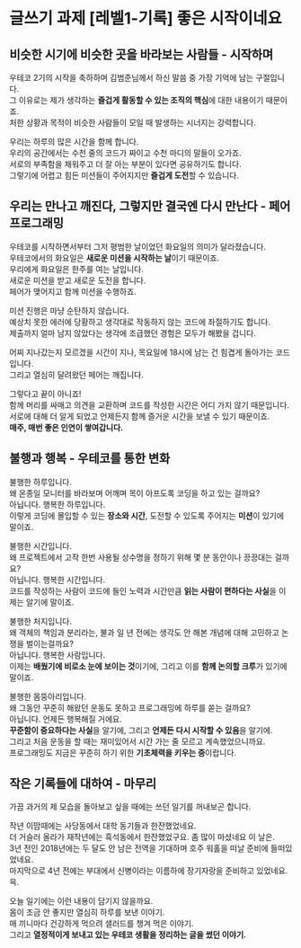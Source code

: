 # 글쓰기 과제 [레벨1-기록] 좋은 시작이네요

## 비슷한 시기에 비슷한 곳을 바라보는 사람들 - 시작하며

우테코 2기의 시작을 축하하며 김범준님께서 하신 말씀 중 가장 기억에 남는 구절입니다.   
그 이유로는 제가 생각하는 **즐겁게 활동할 수 있는 조직의 핵심**에 대한 내용이기 때문이죠.  
처한 상황과 목적이 비슷한 사람들이 모일 때 발생하는 시너지는 강력합니다.  

우리는 하루의 많은 시간을 함께 합니다.   
우리의 공간에서는 수천 줄의 코드가 짜이고 수천 마디의 말들이 오가죠.   
서로의 부족함을 채워주고 더 잘 아는 부분이 있다면 공유하기도 합니다.   
그렇기에 어렵고 힘든 미션들이 주어지지만 **즐겁게 도전**할 수 있습니다.  

## 우리는 만나고 깨진다, 그렇지만 결국엔 다시 만난다 - 페어 프로그래밍

우테코를 시작하면서부터 그저 평범한 날이었던 화요일의 의미가 달라졌습니다.  
우테코에서의 화요일은 **새로운 미션을 시작하는 날**이기 때문이죠.  
우리에게 화요일은 한주를 여는 날입니다.  
새로운 미션을 받고 새로운 도전을 합니다.   
페어가 맺어지고 함께 미션을 수행하죠.   

미션 진행은 마냥 순탄하지 않습니다.   
예상치 못한 에러에 당황하고 생각대로 작동하지 않는 코드에 좌절하기도 합니다.  
제출까지 얼마 남지 않았다는 생각에 조급했던 경험은 모두가 해봤을 겁니다.   

어찌 지나갔는지 모르겠을 시간이 지나, 목요일에 18시에 남는 건 힘겹게 돌아가는 코드입니다.  
그리고 열심히 달려왔던 페어는 깨집니다.   

그렇다고 끝이 아니죠!   
함께 머리를 싸매고 의견을 교환하며 코드를 작성한 시간은 어디 가지 않기 때문입니다.  
서로에 대해 더 알게 되었고 언제든지 함께 즐거운 시간을 보낼 수 있기 때문이죠.   
**매주, 매번 좋은 인연이 쌓여갑니다.**  

## 불행과 행복 - 우테코를 통한 변화

불행한 하루입니다.  
왜 온종일 모니터를 바라보며 어깨며 목이 아프도록 코딩을 하고 있는 걸까요?  
아닙니다. 행복한 하루입니다.  
이렇게 코딩에 몰입할 수 있는 **장소와 시간**, 도전할 수 있도록 주어지는 **미션**이 있기에 말이죠.   

불행한 시간입니다.   
왜 프로젝트에서 고작 한번 사용될 상수명을 정하기 위해 몇 분 동안이나 끙끙대는 걸까요?  
아닙니다. 행복한 시간입니다.  
코드를 작성하는 사람이 코드에 들인 노력과 시간만큼 **읽는 사람이 편하다는 사실**을 이제는 알기에 말이죠.  

불행한 처지입니다.   
왜 객체의 책임과 분리라는, 불과 일 년 전에는 생각도 안 해본 개념에 대해 고민하고 논쟁을 벌이는걸까요?   
아닙니다. 행복한 사람입니다.  
이제는 **배웠기에 비로소 눈에 보이는 것**이기에, 그리고 이를 **함께 논의할 크루**가 있기에 말이죠.  

불행한 몸뚱아리입니다.  
왜 그동안 꾸준히 해왔던 운동도 못하고 프로그래밍에 하루를 쏟는 걸까요?  
아닙니다. 언제든 행복해질 거에요.  
**꾸준함이 중요하다는 사실**을 알기에, 그리고 **언제든 다시 시작할 수 있음**을 알기에.  
그리고 처음 운동을 할 때는 재미있어서 시간 가는 줄 모르고 계속했었으니까요.  
프로그래밍도 지금은 꾸준히 하기 위한 **기초체력을 키우는 중**이랍니다.  

## 작은 기록들에 대하여 - 마무리 
가끔 과거의 제 모습을 돌아보고 싶을 때에는 쓰던 일기를 꺼내보곤 합니다.  

작년 이맘때에는 사당동에서 대학 동기들과 한잔했었네요.  
더 거슬러 올라가 재작년에는 흑석동에서 한잔했었구요. 좀 많이 마셨네요 이 날은.    
3년 전인 2018년에는 두 달도 안 남은 전역을 기대하며 호주 워홀을 떠날 준비에 들떠있었네요.  
마지막으로 4년 전에는 부대에서 신병이라는 이름하에 장기자랑을 준비하고 있었네요. 윽.  

오늘 일기에는 이런 내용이 담기지 않을까요.  
몸이 조금 안 좋지만 열심히 하루를 보낸 이야기.   
매 끼니마다 건강하게 먹으려 샐러드를 챙겨 먹은 이야기.  
그리고 **열정적이게 보내고 있는 우테코 생활을 정리하는 글을 썼던 이야기.**  


